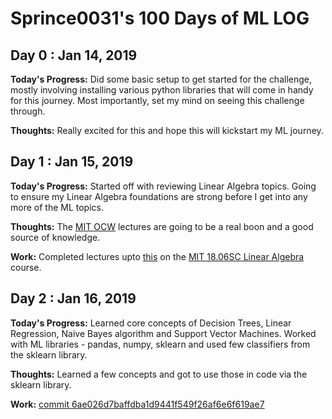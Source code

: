 # Sprince0031's 100 Days of ML LOG

## Day 0 : Jan 14, 2019

<b> Today's Progress:</b> Did some basic setup to get started for the challenge, mostly involving installing various python libraries that will come in handy for this journey. Most importantly, set my mind on seeing this challenge through.

<b> Thoughts:</b> Really excited for this and hope this will kickstart my ML journey.

## Day 1 : Jan 15, 2019

<b> Today's Progress:</b> Started off with reviewing Linear Algebra topics. Going to ensure my Linear Algebra foundations are strong before I get into any more of the ML topics.

<b> Thoughts:</b> The <a href="https://ocw.mit.edu/">MIT OCW</a> lectures are going to be a real boon and a good source of knowledge.

<b> Work:</b> Completed lectures upto <a href="https://www.youtube.com/watch?v=QVKj3LADCnA&list=PL221E2BBF13BECF6C&index=6">this</a> on the <a href="https://ocw.mit.edu/courses/mathematics/18-06-linear-algebra-spring-2010/index.htm">MIT 18.06SC Linear Algebra</a> course.

## Day 2 : Jan 16, 2019

<b> Today's Progress:</b> Learned core concepts of Decision Trees, Linear Regression, Naive Bayes algorithm and Support Vector Machines. Worked with ML libraries - pandas, numpy, sklearn and used few classifiers from the sklearn library.

<b> Thoughts:</b> Learned a few concepts and got to use those in code via the sklearn library.

<b> Work:</b> <a href="https://github.com/sprince0031/100-Days-Of-ML/commit/6ae026d7baffdba1d9441f549f26af6e6f619ae7">commit 6ae026d7baffdba1d9441f549f26af6e6f619ae7</a>